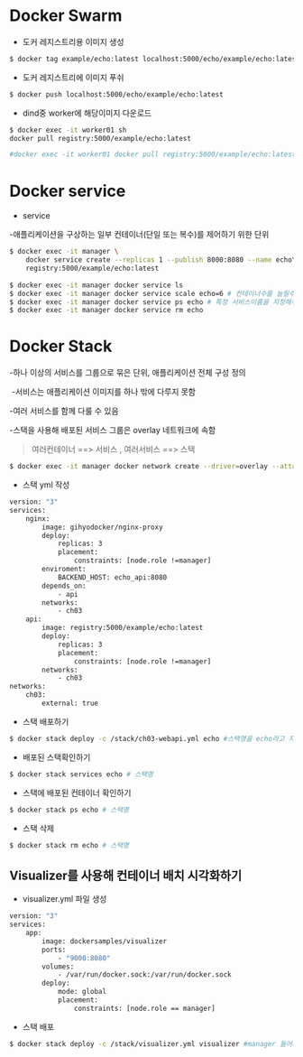 # Docker Swarm 

* 도커 레지스트리용 이미지 생성

```bash
$ docker tag example/echo:latest localhost:5000/echo/example/echo:latest
```

*  도커 레지스트리에 이미지 푸쉬 

```bash
$ docker push localhost:5000/echo/example/echo:latest
```

*  dind중 worker에 해당이미지 다운로드

```bash
$ docker exec -it worker01 sh
docker pull registry:5000/example/echo:latest

#docker exec -it worker01 docker pull registry:5000/example/echo:latest 한줄입력할때
```

# Docker service

*  service 

-애플리케이션을 구상하는 일부 컨테이너(단일 또는 복수)를 제어하기 위한 단위



```bash
$ docker exec -it manager \
	docker service create --replicas 1 --publish 8000:8080 --name echo\
	registry:5000/example/echo:latest
	
$ docker exec -it manager docker service ls
$ docker exec -it manager docker service scale echo=6 # 컨테이너수를 늘릴수있음,scale in/out
$ docker exec -it manager docker service ps echo # 특정 서비스이름을 지정해줘야함
$ docker exec -it manager docker service rm echo
```

# Docker Stack

-하나 이상의 서비스를 그룹으로 묶은 단위, 애플리케이션 전체 구성 정의

​	-서비스는 애플리케이션 이미지를 하나 밖에 다루지 못함

-여러 서비스를 함께 다룰 수 있음

-스택을 사용해 배포된 서비스 그룹은 overlay 네트워크에 속함

> 여러컨테이너 ==> 서비스 , 여러서비스 ==> 스택

```bash
$ docker exec -it manager docker network create --driver=overlay --attachable ch03
```

* 스택 yml 작성

```bash
version: "3"
services:
    nginx:
        image: gihyodocker/nginx-proxy
        deploy:
            replicas: 3
            placement:
                constraints: [node.role !=manager]
        enviroment:
            BACKEND_HOST: echo_api:8080
        depends_on:
            - api
        networks:
            - ch03
    api:
        image: registry:5000/example/echo:latest
        deploy:
            replicas: 3
            placement:
                constraints: [node.role !=manager]
        networks:
            - ch03
networks:
    ch03:
        external: true
```

* 스택 배포하기

```bash
$ docker stack deploy -c /stack/ch03-webapi.yml echo #스택명을 echo라고 지음
```

* 배포된 스택확인하기

```bash
$ docker stack services echo # 스택명
```

* 스택에 배포된 컨테이너 확인하기

```bash
$ docker stack ps echo # 스택명
```

*  스택 삭제

```bash
$ docker stack rm echo # 스택명
```



## Visualizer를 사용해 컨테이너 배치 시각화하기

* visualizer.yml 파일 생성

```bash
version: "3"
services:
    app:
        image: dockersamples/visualizer
        ports:
            - "9000:8080"
        volumes:
            - /var/run/docker.sock:/var/run/docker.sock
        deploy:
            mode: global
            placement:
                constraints: [node.role == manager]
```

* 스택  배포

```bash
$ docker stack deploy -c /stack/visualizer.yml visualizer #manager 들어가서
```